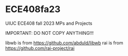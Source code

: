 # ECE408fa23
UIUC ECE408 fall 2023 MPs and Projects

IMPORTANT: DO NOT COPY ANYTHING!!!

libwb is from <https://github.com/abduld/libwb>
rai is from <https://github.com/rai-project/rai>